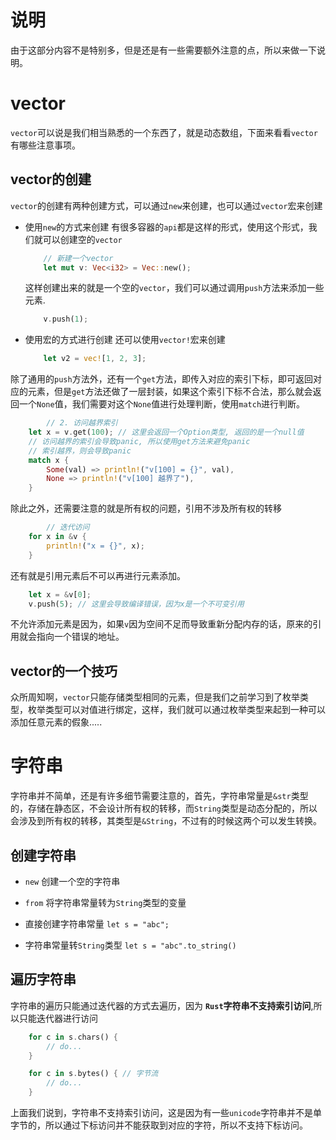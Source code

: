 # 说明
由于这部分内容不是特别多，但是还是有一些需要额外注意的点，所以来做一下说明。

# vector
`vector`可以说是我们相当熟悉的一个东西了，就是动态数组，下面来看看`vector`有哪些注意事项。

## vector的创建
`vector`的创建有两种创建方式，可以通过`new`来创建，也可以通过`vector`宏来创建

- 使用`new`的方式来创建
    有很多容器的`api`都是这样的形式，使用这个形式，我们就可以创建空的`vector`
    ```rust
        // 新建一个vector
        let mut v: Vec<i32> = Vec::new();
    ```
    这样创建出来的就是一个空的`vector`，我们可以通过调用`push`方法来添加一些元素.
    ```rust
        v.push(1);
    ```
- 使用宏的方式进行创建
    还可以使用`vector!`宏来创建
    ```rust
        let v2 = vec![1, 2, 3];
    ```

除了通用的`push`方法外，还有一个`get`方法，即传入对应的索引下标，即可返回对应的元素，但是`get`方法还做了一层封装，如果这个索引下标不合法，那么就会返回一个`None`值，我们需要对这个`None`值进行处理判断，使用`match`进行判断。
```rust
        // 2. 访问越界索引
    let x = v.get(100); // 这里会返回一个Option类型, 返回的是一个null值
    // 访问越界的索引会导致panic, 所以使用get方法来避免panic
    // 索引越界，则会导致panic
    match x {
        Some(val) => println!("v[100] = {}", val),
        None => println!("v[100] 越界了"),
    }
```
除此之外，还需要注意的就是所有权的问题，引用不涉及所有权的转移
```rust
        // 迭代访问
    for x in &v {
        println!("x = {}", x);
    }
```
还有就是引用元素后不可以再进行元素添加。
```rust
    let x = &v[0];
    v.push(5); // 这里会导致编译错误，因为x是一个不可变引用
```
不允许添加元素是因为，如果`v`因为空间不足而导致重新分配内存的话，原来的引用就会指向一个错误的地址。

## vector的一个技巧
众所周知啊，`vector`只能存储类型相同的元素，但是我们之前学习到了枚举类型，枚举类型可以对值进行绑定，这样，我们就可以通过枚举类型来起到一种可以添加任意元素的假象.....

# 字符串
字符串并不简单，还是有许多细节需要注意的，首先，字符串常量是`&str`类型的，存储在静态区，不会设计所有权的转移，而`String`类型是动态分配的，所以会涉及到所有权的转移，其类型是`&String`，不过有的时候这两个可以发生转换。

## 创建字符串
- `new`
    创建一个空的字符串

- `from`
    将字符串常量转为`String`类型的变量

- 直接创建字符串常量
    `let s = "abc";`

- 字符串常量转`String`类型
    `let s = "abc".to_string()`

## 遍历字符串
字符串的遍历只能通过迭代器的方式去遍历，因为 **`Rust`字符串不支持索引访问**,所以只能迭代器进行访问
```rust
    for c in s.chars() {
        // do...
    }

    for c in s.bytes() { // 字节流
        // do...
    }
```

上面我们说到，字符串不支持索引访问，这是因为有一些`unicode`字符串并不是单字节的，所以通过下标访问并不能获取到对应的字符，所以不支持下标访问。